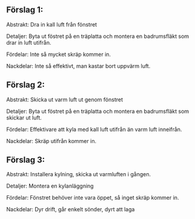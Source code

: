 ## Förslag 1:

Abstrakt: Dra in kall luft från fönstret

Detaljer: Byta ut föstret på en träplatta och montera en badrumsfläkt som drar in luft utifrån.

Fördelar: Inte så mycket skräp kommer in.

Nackdelar: Inte så effektivt, man kastar bort uppvärm luft.

## Förslag 2:

Abstrakt: Skicka ut varm luft ut genom fönstret

Detaljer: Byta ut föstret på en träplatta och montera en badrumsfläkt som skickar ut luft.

Fördelar: Effektivare att kyla med kall luft utifrån än varm luft inneifrån.

Nackdelar: Skräp utifrån kommer in.

## Förslag 3:

Abstrakt: Installera kylning, skicka ut varmluften i gången.

Detaljer: Montera en kylanläggning 

Fördelar: Fönstret behöver inte vara öppet, så inget skräp kommer in.

Nackdelar: Dyr drift, går enkelt sönder, dyrt att laga

